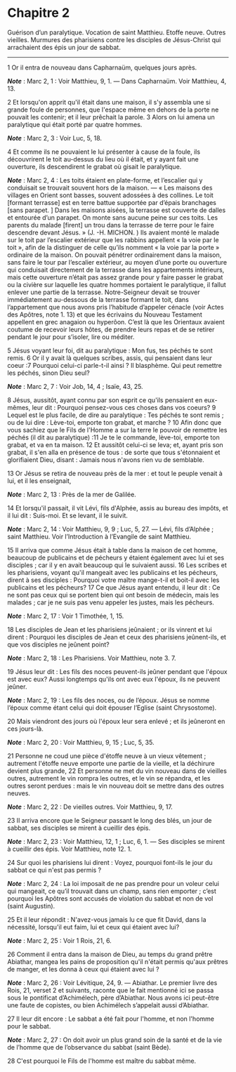 # Chapitre 2

Guérison d’un paralytique.
Vocation de saint Matthieu.
Etoffe neuve.
Outres vieilles.
Murmures des pharisiens contre les disciples de Jésus-Christ qui arrachaient des épis un jour de sabbat.

***

1 Or il entra de nouveau dans Capharnaüm, quelques jours après.

***Note*** :  Marc 2, 1 : Voir Matthieu, 9, 1. ― Dans Capharnaüm. Voir Matthieu, 4, 13.

2 Et lorsqu'on apprit qu'il était dans une maison, il s'y assembla une si grande foule de personnes, que l'espace même en dehors de la porte ne pouvait les contenir; et il leur prêchait la parole. 3 Alors on lui amena un paralytique qui était porté par quatre hommes.

***Note*** :  Marc 2, 3 : Voir Luc, 5, 18.

4 Et comme ils ne pouvaient le lui présenter à cause de la foule, ils découvrirent le toit au-dessus du lieu où il était, et y ayant fait une ouverture, ils descendirent le grabat où gisait le paralytique.

***Note*** :  Marc 2, 4 : Les toits étaient en plate-forme, et l’escalier qui y conduisait se trouvait souvent hors de la maison. ― « Les maisons des villages en Orient sont basses, souvent adossées à des collines. Le toit [formant terrasse] est en terre battue supportée par d’épais branchages [sans parapet. ] Dans les maisons aisées, la terrasse est couverte de dalles et entourée d’un parapet. On monte sans aucune peine sur ces toits. Les parents du malade [firent] un trou dans la terrasse de terre pour le faire descendre devant Jésus. » (J. -H. MICHON. ) Ils avaient monté le malade sur le toit par l’escalier extérieur que les rabbins appellent « la voie par le toit », afin de la distinguer de celle qu’ils nomment « la voie par la porte » ordinaire de la maison. On pouvait pénétrer ordinairement dans la maison, sans faire le tour par l’escalier extérieur, au moyen d’une porte ou ouverture qui conduisait directement de la terrasse dans les appartements intérieurs, mais cette ouverture n’était pas assez grande pour y
faire passer le grabat ou la civière sur laquelle les quatre hommes portaient le paralytique, il fallut enlever une partie de la terrasse. Notre-Seigneur devait se trouver immédiatement au-dessous de la terrasse formant le toit, dans l’appartement que nous avons pris l’habitude d’appeler cénacle (voir Actes des Apôtres, note 1. 13) et que les écrivains du Nouveau Testament appellent en grec anagaion ou hyperôon. C’est là que les Orientaux avaient coutume de recevoir leurs hôtes, de prendre leurs repas et de se retirer pendant le jour pour s’isoler, lire ou méditer.

5 Jésus voyant leur foi, dit au paralytique : Mon fus, tes péchés te sont remis. 6 Or il y avait là quelques scribes, assis, qui pensaient dans leur coeur :7 Pourquoi celui-ci parle-t-il ainsi ? Il blasphème. Qui peut remettre les péchés, sinon Dieu seul?

***Note*** :  Marc 2, 7 : Voir Job, 14, 4 ; Isaïe, 43, 25.

8 Jésus, aussitôt, ayant connu par son esprit ce qu'ils pensaient en eux-mêmes, leur dit : Pourquoi pensez-vous ces choses dans vos coeurs? 9 Lequel est le plus facile, de dire au paralytique : Tes péchés te sont remis ; ou de lui dire : Lève-toi, emporte ton grabat, et marche ? 10 Afin donc que vous sachiez que le Fils de l'Homme a sur la terre le pouvoir de remettre les péchés (il dit au paralytique) :11 Je te le commande, lève-toi, emporte ton grabat, et va en ta maison. 12 Et aussitôt celui-ci se leva; et, ayant pris son grabat, il s'en alla en présence de tous : de sorte que tous s'étonnaient et glorifiaient Dieu, disant : Jamais nous n'avons rien vu de semblable.


13 Or Jésus se retira de nouveau près de la mer : et tout le peuple venait à lui, et il les enseignait,

***Note*** :  Marc 2, 13 : Près de la mer de Galilée.

14 Et lorsqu'il passait, il vit Lévi, fils d'Alphée, assis au bureau des impôts, et il lui dit : Suis-moi. Et se levant, il le suivit.

***Note*** :  Marc 2, 14 : Voir Matthieu, 9, 9 ; Luc, 5, 27. ― Lévi, fils d’Alphée ; saint Matthieu. Voir l’Introduction à l’Evangile de saint Matthieu.


15 Il arriva que comme Jésus était à table dans la maison de cet homme, beaucoup de publicains et de pécheurs y étaient également avec lui et ses disciples ; car il y en avait beaucoup qui le suivaient aussi. 16 Les scribes et les pharisiens, voyant qu'il mangeait avec les publicains et les pécheurs, dirent à ses disciples : Pourquoi votre maître mange-t-il et boit-il avec les publicains et les pécheurs? 17 Ce que Jésus ayant entendu, il leur dit : Ce ne sont pas ceux qui se portent bien qui ont besoin de médecin, mais les malades ; car je ne suis pas venu appeler les justes, mais les pécheurs.

***Note*** :  Marc 2, 17 : Voir 1 Timothée, 1, 15.


18 Les disciples de Jean et les pharisiens jeûnaient ; or ils vinrent et lui dirent : Pourquoi les disciples de Jean et ceux des pharisiens jeûnent-ils, et que vos disciples ne jeûnent point?

***Note*** :  Marc 2, 18 : Les Pharisiens. Voir Matthieu, note 3. 7.

19 Jésus leur dit : Les fils des noces peuvent-ils jeûner pendant que l'époux est avec eux? Aussi longtemps qu'ils ont avec eux l'époux, ils ne peuvent jeûner.

***Note*** :  Marc 2, 19 : Les fils des noces, ou de l’époux. Jésus se nomme l’époux comme étant celui qui doit épouser l’Eglise (saint Chrysostome).

20 Mais viendront des jours où l'époux leur sera enlevé ; et ils jeûneront en ces jours-là.

***Note*** :  Marc 2, 20 : Voir Matthieu, 9, 15 ; Luc, 5, 35.

21 Personne ne coud une pièce d'étoffe neuve à un vieux vêtement ; autrement l'étoffe neuve emporte une partie de la vieille, et la déchirure devient plus grande, 22 Et personne ne met du vin nouveau dans de vieilles outres, autrement le vin rompra les outres, et le vin se répandra, et les outres seront perdues : mais le vin nouveau doit se mettre dans des outres neuves.

***Note*** :  Marc 2, 22 : De vieilles outres. Voir Matthieu, 9, 17.


23 Il arriva encore que le Seigneur passant le long des blés, un jour de sabbat, ses disciples se mirent à cueillir des épis.

***Note*** :  Marc 2, 23 : Voir Matthieu, 12, 1 ; Luc, 6, 1. ― Ses disciples se mirent à cueillir des épis. Voir Matthieu, note 12. 1.

24 Sur quoi les pharisiens lui dirent : Voyez, pourquoi font-ils le jour du sabbat ce qui n'est pas permis ?

***Note*** :  Marc 2, 24 : La loi imposait de ne pas prendre pour un voleur celui qui mangeait, ce qu’il trouvait dans un champ, sans rien emporter ; c’est pourquoi les Apôtres sont accusés de violation du sabbat et non de vol (saint Augustin).

25 Et il leur répondit : N'avez-vous jamais lu ce que fit David, dans la nécessité, lorsqu'il eut faim, lui et ceux qui étaient avec lui?

***Note*** :  Marc 2, 25 : Voir 1 Rois, 21, 6.

26 Comment il entra dans la maison de Dieu, au temps du grand prêtre Abiathar, mangea les pains de proposition qu'il n'était permis qu'aux prêtres de manger, et les donna à ceux qui étaient avec lui ?

***Note*** :  Marc 2, 26 : Voir Lévitique, 24, 9. ― Abiathar. Le premier livre des Rois, 21, verset 2 et suivants, raconte que le fait mentionné ici se passa sous le pontificat d’Achimélech, père d’Abiathar. Nous avons ici peut-être une faute de copistes, ou bien Achimélech s’appelait aussi d’Abiathar.

27 Il leur dit encore : Le sabbat a été fait pour l'homme, et non l'homme pour le sabbat.

***Note*** :  Marc 2, 27 : On doit avoir un plus grand soin de la santé et de la vie de l’homme que de l’observance du sabbat (saint Bède).

28 C'est pourquoi le Fils de l'homme est maître du sabbat même.

